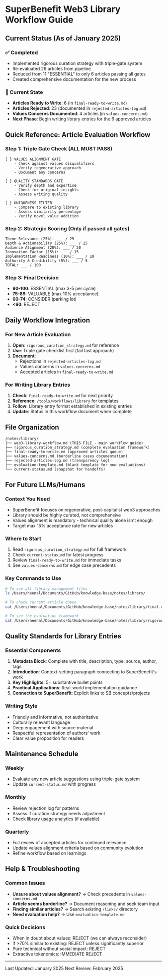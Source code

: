 # SuperBenefit Web3 Library Workflow Guide

## Current Status (As of January 2025)

### ✅ Completed
- Implemented rigorous curation strategy with triple-gate system
- Re-evaluated 29 articles from pipeline
- Reduced from 11 "ESSENTIAL" to only 6 articles passing all gates
- Created comprehensive documentation for the new process

### 📍 Current State
- **Articles Ready to Write**: 6 (in `final-ready-to-write.md`)
- **Articles Rejected**: 23 (documented in `rejected-articles-log.md`)
- **Values Concerns Documented**: 4 articles (in `values-concerns.md`)
- **Next Phase**: Begin writing library entries for the 6 approved articles

## Quick Reference: Article Evaluation Workflow

### Step 1: Triple Gate Check (ALL MUST PASS)
```
[ ] VALUES ALIGNMENT GATE
    - Check against values disqualifiers
    - Verify regenerative approach
    - Document any concerns

[ ] QUALITY STANDARDS GATE
    - Verify depth and expertise
    - Check for original insights
    - Assess writing quality

[ ] UNIQUENESS FILTER
    - Compare to existing library
    - Assess similarity percentage
    - Verify novel value addition
```

### Step 2: Strategic Scoring (Only if passed all gates)
```
Theme Relevance (25%): ___ / 25
Depth & Actionability (25%): ___ / 25
Audience Alignment (20%): ___ / 20
Innovation Factor (15%): ___ / 15
Implementation Readiness (10%): ___ / 10
Authority & Credibility (5%): ___ / 5
TOTAL: ___ / 100
```

### Step 3: Final Decision
- **90-100**: ESSENTIAL (max 3-5 per cycle)
- **75-89**: VALUABLE (max 10% acceptance)
- **60-74**: CONSIDER (parking lot)
- **<60**: REJECT

## Daily Workflow Integration

### For New Article Evaluation
1. **Open**: `rigorous_curation_strategy.md` for reference
2. **Use**: Triple gate checklist first (fail fast approach)
3. **Document**: 
   - Rejections in `rejected-articles-log.md`
   - Values concerns in `values-concerns.md`
   - Accepted articles in `final-ready-to-write.md`

### For Writing Library Entries
1. **Check**: `final-ready-to-write.md` for next priority
2. **Reference**: `/tools/workflows/library` for templates
3. **Follow**: Library entry format established in existing entries
4. **Update**: Status in this workflow document when complete

## File Organization

```
/notes/library/
├── web3-library-workflow.md (THIS FILE - main workflow guide)
├── rigorous_curation_strategy.md (complete evaluation framework)
├── final-ready-to-write.md (approved articles queue)
├── values-concerns.md (borderline cases documentation)
├── rejected-articles-log.md (transparency log)
├── evaluation-template.md (blank template for new evaluations)
└── current-status.md (snapshot for handoffs)
```

## For Future LLMs/Humans

### Context You Need
- SuperBenefit focuses on regenerative, post-capitalist web3 approaches
- Library should be highly curated, not comprehensive
- Values alignment is mandatory - technical quality alone isn't enough
- Target max 15% acceptance rate for new articles

### Where to Start
1. Read `rigorous_curation_strategy.md` for full framework
2. Check `current-status.md` for latest progress
3. Review `final-ready-to-write.md` for immediate tasks
4. See `values-concerns.md` for edge case precedents

### Key Commands to Use
```bash
# To see all library management files
ls /Users/heenal/Documents/GitHub/knowledge-base/notes/library/

# To check current article queue
cat /Users/heenal/Documents/GitHub/knowledge-base/notes/library/final-ready-to-write.md

# To see the evaluation framework
cat /Users/heenal/Documents/GitHub/knowledge-base/notes/library/rigorous_curation_strategy.md
```

## Quality Standards for Library Entries

### Essential Components
1. **Metadata Block**: Complete with title, description, type, source, author, tags
2. **Introduction**: Context-setting paragraph connecting to SuperBenefit's work
3. **Key Highlights**: 5+ substantive bullet points
4. **Practical Applications**: Real-world implementation guidance
5. **Connection to SuperBenefit**: Explicit links to SB concepts/projects

### Writing Style
- Friendly and informative, not authoritative
- Culturally relevant language
- Deep engagement with source material
- Respectful representation of authors' work
- Clear value proposition for readers

## Maintenance Schedule

### Weekly
- Evaluate any new article suggestions using triple-gate system
- Update `current-status.md` with progress

### Monthly
- Review rejection log for patterns
- Assess if curation strategy needs adjustment
- Check library usage analytics (if available)

### Quarterly
- Full review of accepted articles for continued relevance
- Update values alignment criteria based on community evolution
- Refine workflow based on learnings

## Help & Troubleshooting

### Common Issues
- **Unsure about values alignment?** → Check precedents in `values-concerns.md`
- **Article seems borderline?** → Document reasoning and seek team input
- **Finding similar articles?** → Search existing `/links/` directory
- **Need evaluation help?** → Use `evaluation-template.md`

### Quick Decisions
- When in doubt about values: REJECT (we can always reconsider)
- If >70% similar to existing: REJECT unless significantly superior
- Pure technical without social impact: REJECT
- Extractive tokenomics: IMMEDIATE REJECT

---
Last Updated: January 2025
Next Review: February 2025